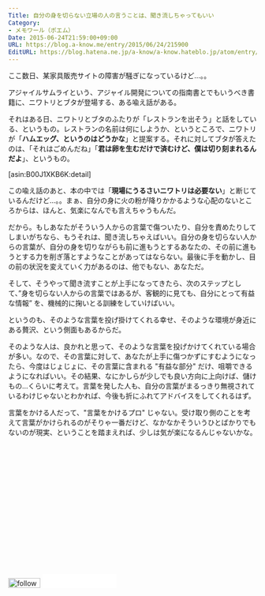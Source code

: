 ```yaml
---
Title: 自分の身を切らない立場の人の言うことは、聞き流しちゃってもいい
Category:
- メモワール（ポエム）
Date: 2015-06-24T21:59:00+09:00
URL: https://blog.a-know.me/entry/2015/06/24/215900
EditURL: https://blog.hatena.ne.jp/a-know/a-know.hateblo.jp/atom/entry/8454420450098811102
---
```


ここ数日、某家具販売サイトの障害が騒ぎになっているけど...。。


アジャイルサムライという、アジャイル開発についての指南書とでもいうべき書籍に、ニワトリとブタが登場する、ある喩え話がある。


それはある日、ニワトリとブタのふたりが「レストランを出そう」と話をしている、というもの。レストランの名前は何にしようか、というところで、ニワトリが「**ハムエッグ、というのはどうかな**」と提案する。それに対してブタが答えたのは、「それはごめんだね」｢**君は卵を生むだけで済むけど、僕は切り刻まれるんだよ**｣、というもの。




[asin:B00J1XKB6K:detail]




この喩え話のあと、本の中では「**現場にうるさいニワトリは必要ない**」と断じているんだけど...。。まぁ、自分の身に火の粉が降りかかるような心配のないところからは、ほんと、気楽になんでも言えちゃうもんだ。


だから。もしあなたがそういう人からの言葉で傷ついたり、自分を責めたりしてしまいがちなら、もうそれは、聞き流しちゃえばいい。自分の身を切らない人からの言葉が、自分の身を切りながらも前に進もうとするあなたの、その前に進もうとする力を削ぎ落とすようなことがあってはならない。最後に手を動かし、目の前の状況を変えていく力があるのは、他でもない、あなただ。


そして、そうやって聞き流すことが上手になってきたら、次のステップとして、”身を切らない人からの言葉ではあるが、客観的に見ても、自分にとって有益な情報” を、機械的に掬いとる訓練をしていけばいい。


というのも、そのような言葉を投げ掛けてくれる幸せ、そのような環境が身近にある贅沢、という側面もあるからだ。


そのような人は、良かれと思って、そのような言葉を投げかけてくれている場合が多い。なので、その言葉に対して、あなたが上手に傷つかずにすむようになったら、今度はじょじょに、その言葉に含まれる "有益な部分" だけ、咀嚼できるようになればいい。その結果、なにかしらが少しでも良い方向に上向けば、儲けもの...くらいに考えて。言葉を発した人も、自分の言葉がまるっきり無視されているわけじゃないとわかれば、今後も折にふれてアドバイスをしてくれるはず。


言葉をかける人だって、"言葉をかけるプロ" じゃない。受け取り側のことを考えて言葉がかけられるのがそりゃ一番だけど、なかなかそういうひとばかりでもないのが現実、ということを踏まえれば、少しは気が楽になるんじゃないかな。


<script async src="//pagead2.googlesyndication.com/pagead/js/adsbygoogle.js"></script>
<!-- article-bottom2 -->
<ins class="adsbygoogle"
     style="display:inline-block;width:300px;height:250px"
     data-ad-client="ca-pub-3463034538369189"
     data-ad-slot="5274552934"></ins>
<script>
(adsbygoogle = window.adsbygoogle || []).push({});
</script>


<div>
<a href='http://cloud.feedly.com/#subscription%2Ffeed%2Fhttp%3A%2F%2Fblog.a-know.me%2Ffeed'  target='blank'><img id='feedlyFollow' src='//s3.feedly.com/img/follows/feedly-follow-rectangle-volume-small_2x.png' alt='follow us in feedly' width='65' height='20'></a>

<iframe src="//blog.hatena.ne.jp/a-know/a-know.hateblo.jp/subscribe/iframe" allowtransparency="true" frameborder="0" scrolling="no" width="150" height="28"></iframe>
</div>
